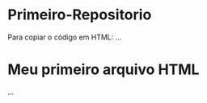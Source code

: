 # Primeiro-Repositorio

Para copiar o código em HTML:
...
<html>
  <h1> Meu primeiro arquivo HTML</h1>
  </html>
  ...
